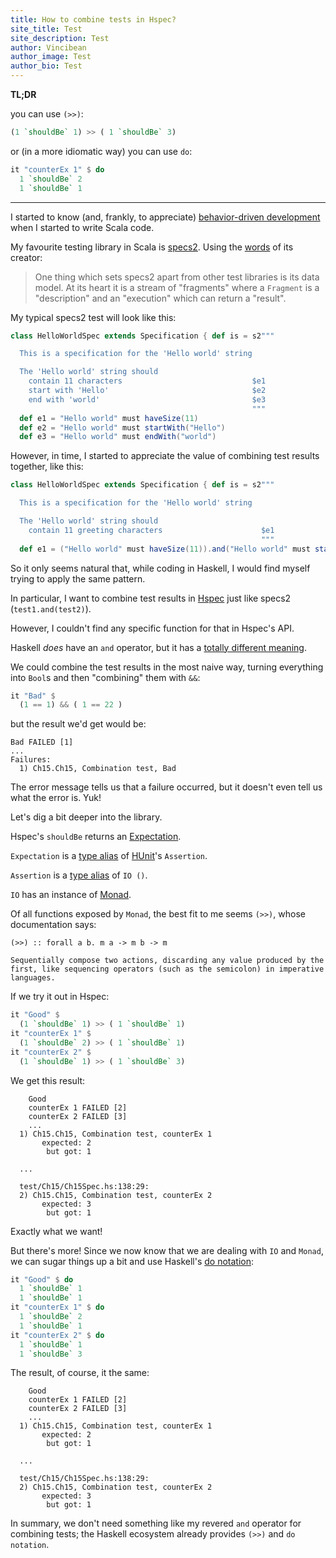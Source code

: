 ```yaml
---
title: How to combine tests in Hspec? 
site_title: Test
site_description: Test
author: Vincibean
author_image: Test
author_bio: Test
---
```


**TL;DR**

you can use `(>>)`:
```haskell
(1 `shouldBe` 1) >> ( 1 `shouldBe` 3)
```

or (in a more idiomatic way) you can use `do`:
```haskell
it "counterEx 1" $ do
  1 `shouldBe` 2
  1 `shouldBe` 1
```

---

I started to know (and, frankly, to appreciate) [behavior-driven development](https://en.wikipedia.org/wiki/Behavior-driven_development) when I started to write Scala code.

My favourite testing library in Scala is [specs2](https://etorreborre.github.io/specs2/). Using the [words](https://medium.com/@etorreborre_99063/becoming-reasonable-361d7f674ee0) of its creator: 
> One thing which sets specs2 apart from other test libraries is its data model. At its heart it is a stream of "fragments" where a `Fragment` is a "description" and an "execution" which can return a "result".

My typical specs2 test will look like this:
```scala
class HelloWorldSpec extends Specification { def is = s2"""

  This is a specification for the 'Hello world' string

  The 'Hello world' string should
    contain 11 characters                             $e1
    start with 'Hello'                                $e2
    end with 'world'                                  $e3
                                                      """
  def e1 = "Hello world" must haveSize(11)
  def e2 = "Hello world" must startWith("Hello")
  def e3 = "Hello world" must endWith("world")
```

However, in time, I started to appreciate the value of combining test results together, like this:
```scala
class HelloWorldSpec extends Specification { def is = s2"""

  This is a specification for the 'Hello world' string

  The 'Hello world' string should
    contain 11 greeting characters                      $e1
                                                        """
  def e1 = ("Hello world" must haveSize(11)).and("Hello world" must startWith("Hello"))
```

So it only seems natural that, while coding in Haskell, I would find myself trying to apply the same pattern. 

In particular, I want to combine test results in [Hspec](https://hspec.github.io/) just like specs2 (`test1.and(test2)`).

However, I couldn't find any specific function for that in Hspec's API.

Haskell _does_ have an `and` operator, but it has a [totally different meaning](https://hackage.haskell.org/package/base-4.14.0.0/docs/Prelude.html#v:and).

We could combine the test results in the most naive way, turning everything into `Bool`s and then "combining" them with `&&`:
```haskell
it "Bad" $ 
  (1 == 1) && ( 1 == 22 )
```
but the result we'd get would be:
```
Bad FAILED [1]
...
Failures:
  1) Ch15.Ch15, Combination test, Bad
```
The error message tells us that a failure occurred, but it doesn't even tell us what the error is. Yuk!

Let's dig a bit deeper into the library.

Hspec's `shouldBe` returns an [Expectation](https://hackage.haskell.org/package/hspec-expectations-0.8.2/docs/Test-Hspec-Expectations.html#v:shouldBe). 

`Expectation` is a [type alias](https://hackage.haskell.org/package/hspec-expectations-0.8.2/docs/Test-Hspec-Expectations.html#t:Expectation) of [HUnit](https://hackage.haskell.org/package/HUnit)'s `Assertion`.

`Assertion` is a [type alias](https://hackage.haskell.org/package/HUnit-1.5.0.0/docs/Test-HUnit-Lang.html#t:Assertion) of `IO ()`.

`IO` has an instance of [Monad](https://hackage.haskell.org/package/base-4.9.0.0/docs/Control-Monad.html#t:Monad).

Of all functions exposed by `Monad`, the best fit to me seems `(>>)`, whose documentation says:
```
(>>) :: forall a b. m a -> m b -> m

Sequentially compose two actions, discarding any value produced by the first, like sequencing operators (such as the semicolon) in imperative languages.
```
If we try it out in Hspec:
```haskell
it "Good" $ 
  (1 `shouldBe` 1) >> ( 1 `shouldBe` 1)
it "counterEx 1" $ 
  (1 `shouldBe` 2) >> ( 1 `shouldBe` 1)
it "counterEx 2" $ 
  (1 `shouldBe` 1) >> ( 1 `shouldBe` 3)
```
We get this result:
```
    Good
    counterEx 1 FAILED [2]
    counterEx 2 FAILED [3]
    ...
  1) Ch15.Ch15, Combination test, counterEx 1
       expected: 2
        but got: 1

  ...

  test/Ch15/Ch15Spec.hs:138:29: 
  2) Ch15.Ch15, Combination test, counterEx 2
       expected: 3
        but got: 1
```
Exactly what we want!

But there's more! Since we now know that we are dealing with `IO` and `Monad`, we can sugar things up a bit and use Haskell's [do notation](https://en.wikibooks.org/wiki/Haskell/do_notation):
```haskell
it "Good" $ do
  1 `shouldBe` 1
  1 `shouldBe` 1
it "counterEx 1" $ do
  1 `shouldBe` 2
  1 `shouldBe` 1
it "counterEx 2" $ do
  1 `shouldBe` 1
  1 `shouldBe` 3
```

The result, of course, it the same:
```
    Good
    counterEx 1 FAILED [2]
    counterEx 2 FAILED [3]
    ...
  1) Ch15.Ch15, Combination test, counterEx 1
       expected: 2
        but got: 1

  ...

  test/Ch15/Ch15Spec.hs:138:29: 
  2) Ch15.Ch15, Combination test, counterEx 2
       expected: 3
        but got: 1
```

In summary, we don't need something like my revered `and` operator for combining tests; the Haskell ecosystem already provides `(>>)` and `do notation`.